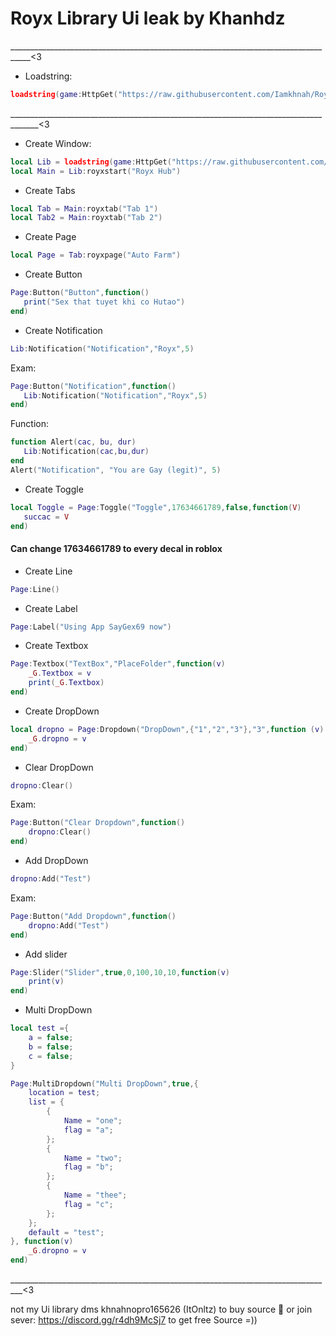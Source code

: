 # Royx Library Ui leak by Khanhdz
___________________________________________________________________________________<3

- Loadstring:
```lua
loadstring(game:HttpGet("https://raw.githubusercontent.com/Iamkhnah/RoyxLib/main/Library.lua"))()
```

_____________________________________________________________________________________<3

- Create Window:
```lua
local Lib = loadstring(game:HttpGet("https://raw.githubusercontent.com/Iamkhnah/RoyxLib/main/Library.lua"))()
local Main = Lib:royxstart("Royx Hub")
```

- Create Tabs

```lua
local Tab = Main:royxtab("Tab 1")
local Tab2 = Main:royxtab("Tab 2")
```

- Create Page
```lua
local Page = Tab:royxpage("Auto Farm")
```

- Create Button
```lua
Page:Button("Button",function()
   print("Sex that tuyet khi co Hutao")
end)
```
- Create Notification
```lua
Lib:Notification("Notification","Royx",5)
```
Exam: 
```lua
Page:Button("Notification",function()
   Lib:Notification("Notification","Royx",5)
end)
```
Function:
```lua
function Alert(cac, bu, dur)
   Lib:Notification(cac,bu,dur)
end
Alert("Notification", "You are Gay (legit)", 5)
```

- Create Toggle
```lua
local Toggle = Page:Toggle("Toggle",17634661789,false,function(V)
   succac = V
end)
```
<h4>Can change 17634661789 to every decal in roblox</h4>

- Create Line
```lua
Page:Line()
```

- Create Label
```lua
Page:Label("Using App SayGex69 now")
```

- Create Textbox
```lua
Page:Textbox("TextBox","PlaceFolder",function(v)
	_G.Textbox = v
	print(_G.Textbox)
end)
```

- Create DropDown
```lua
local dropno = Page:Dropdown("DropDown",{"1","2","3"},"3",function (v)
	_G.dropno = v
end)
```
- Clear DropDown
```lua
dropno:Clear()
```

Exam:
```lua
Page:Button("Clear Dropdown",function()
	dropno:Clear()
end)
```

- Add DropDown
```lua
dropno:Add("Test")
```
Exam:
```lua
Page:Button("Add Dropdown",function()
	dropno:Add("Test")
end)
```

- Add slider
```lua
Page:Slider("Slider",true,0,100,10,10,function(v)
	print(v)
end)
```

- Multi DropDown
```lua
local test ={
	a = false;
	b = false;
	c = false;
}

Page:MultiDropdown("Multi DropDown",true,{
	location = test;
	list = {
		{
			Name = "one";
			flag = "a";
		};
		{
			Name = "two";
			flag = "b";
		};
		{
			Name = "thee";
			flag = "c";
		};
	};
	default = "test";
}, function(v)
	_G.dropno = v
end)
```

_________________________________________________________________________________<3

not my Ui library
dms khnahnopro165626 (ItOnltz) to buy source 🤑 or join sever: https://discord.gg/r4dh9McSj7  to get free Source =))
